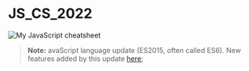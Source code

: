 # JS_CS_2022

![My JavaScript cheatsheet](https://user-images.githubusercontent.com/60839579/171883605-148c6186-a6c9-4862-ba37-8f9a0eac9c9b.png)

> **Note:** avaScript language update (ES2015, often called ES6). New features added by this update [here](http://es6-features.org); 
